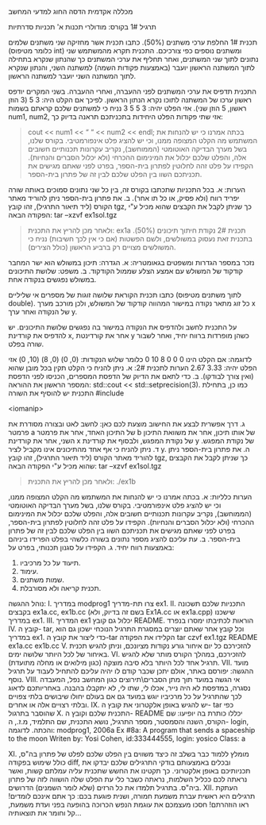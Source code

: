 מכללה אקדמית הדסה
החוג למדעי המחשב

תרגיל 1# בקורס: מודולרי תכנות א'
תכניות סדרתיות

תכנית 1# החלפת ערכי משתנים (50%).
כתבו תכנית אשר מחזיקה שני משתנים שלמים (כלומר מטיפוס int) ומשתנים נוספים כפי צורכיכם. התכנית תקרא מהמשתמש שני נתונים לתוך שני המשתנים, ואחר תחליף את ערכי המשתנים כך שהנתון שנקרא בתחילה לתוך המשתנה הראשון יועבר (באמצעות פקודות השמה) למשתנה השני, והנתון שנקרא לתוך המשתנה השני יועבר למשתנה הראשון.

התכנית תדפיס את ערכי המשתנים לפני ההעברה, ואחרי ההעברה. בשני המקרים יודפס ראשון ערכו של המשתנה לתוכו נקרא הנתון הראשון. לפיכך אם הקלט היה: 3 5 (3 הוזן ראשון, 5 הוזן שני). אזי הפלט יהיה:
3 5
5 3
נניח כי למשתנים שלכם קראתם בשמות num1, num2, אזי שתי פקודות הפלט היחידות בתכניתכם תראנה בדיוק כך:
> cout << num1 << “ “ << num2 << endl;
בכתה אמרנו כי יש להנחות את המשתמש מה הקלט המצופה ממנו, וכי יש להציג פלט אינפורמטיבי. בקורס שלנו, בשל מערך הבדיקה האוטומטי (הממוחשב), נקריב עקרונות תכנותיים חשובים אלה, והפלט שלכם יכלול את המינימום ההכרחי (ולא יכלול הסברים והנחיות). הקפידו על פלט זהה לחלוטין לפתרון בית-הספר, בפרט לפני שאתם מגישים את תכניתכם השוו בין הפלט שלכם לבין זה של פתרון בית-הספר.

הערות:
א.	בכל התכניות שתכתבו בקורס זה, בין כל שני נתונים סמוכים באותה שורה יפריד רווח (ולא פסיק, או כל תו אחר).
ב.	את פתרון בית-הספר ניתן להוריד מאתר הקורס (ליד תיאור התרגיל), זהו קובץ tgz, כך שניתן לקבל את הקבצים שהוא מכיל ע"י הפקודה הבאה:
tar –xzvf ex1sol.tgz
> ולאחר מכן להריץ את התכנית:
ex1a
תכנית 2# נקודת חיתוך תיכונים (50%).
בתכנית זאת נעסוק במשולשים, ולשם הפשטות (אם כי אין לכך חשיבות) נניח כי המשולשים מצויים רק ברביע הראשון (כולל הצירים).

נזכר במספר הגדרות ומשפטים בגאומטריה:
א.	הגדרה: תיכון במשולש הוא ישר המחבר קודקוד של המשולש עם אמצע הצלע שממול הקודקוד.
ב.	משפט: שלושת התיכונים במשולש נפגשים בנקודה אחת.

כתבו תכנית הקוראת שלושה זוגות של מספרים אי שליליים (לתוך משתנים מטיפוס double). כל זוג מתאר נקודה במישור המהווה קודקוד של המשולש, ולכן מורכב מערך x של הנקודה ואחר ערך y.

על התכנית לחשב ולהדפיס את הנקודה במישור בה נפגשים שלושת התיכונים. יש להדפיס את קורדינת x, אחר את קורדינטת y כשהן מופרדות ברווח יחיד, ואחר לשבור שורה בפלט.

לדוגמה: אם הקלט הינו
0 0 0 8 10 0
כלומר שלוש הנקודות: (0, 0) (0, 8) (10, 0)
אזי הפלט יהיה:
3.33 2.67
הערות לתכנית 2#:
א.	ניתן להניח כי הקלט תקין בכל מובן שהוא (ואין צורך לבודקו).
ב.	כדי לתאם את הדיוק של הדפסת המספרים, הכניסו לפני הדפסת המספר הראשון את ההוראה:  std::cout << std::setprecision(3). כמו כן, בתחילת התכנית יש להוסיף את השורה #include 

&lt;iomanip&gt;


ג.	דרך אפשרית לבצע את החישוב מוצעת לכם כאן: לחשב לאט ובצורה מסודרת את פרמטר a של התיכון האחד, אחר את פרמטר b של אותו תיכון, אחר את משוואת התיכון השני, אחר את קורדינת x של נקודת המפגש, ולבסוף את קורדינת y  של נקודת המפגש.
ד.	ניתן להניח כי אף אחד מהתיכונים אינו מקביל לציר y.
ה.	את פתרון בית-הספר ניתן להוריד מאתר הקורס (ליד תיאור התרגיל), זהו קובץ tgz, כך שניתן לקבל את הקבצים שהוא מכיל ע"י הפקודה הבאה:
tar –xzvf ex1sol.tgz
> ולאחר מכן להריץ את התכנית:
./ex1b

הערות כלליות:
א.	בכתה אמרנו כי יש להנחות את המשתמש מה הקלט המצופה ממנו, וכי יש להציג פלט אינפורמטיבי. בקורס שלנו, בשל מערך הבדיקה האוטומטי (הממוחשב), נקריב עקרונות תכנותיים חשובים אלה, והפלט שלכם יכלול את המינימום ההכרחי (ולא יכלול הסברים והנחיות). הקפידו על פלט זהה לחלוטין לפתרון בית-הספר, בפרט לפני שאתם מגישים את תכניתכם השוו בין הפלט שלכם לבין זה של פתרון בית-הספר.
ב.	עת עליכם להציג מספר נתונים בשורה כלשהי בפלט הפרידו ביניהם באמצעות רווח יחיד.
ג.	הקפידו על סגנון תכנותי, בפרט על:
1.	תיעוד על כל מרכיביו.
2.	עימוד.
3.	שמות משתנים.
4.	תכנית קריאה ולא מסורבלת.

נוהל ההגשה:
I.	במדריך modprog1 צרו תת-מדריך ex1.
II.	התכניות שלכם תשכונה בקבצים ex1a.cc, ex1b.cc (בשם זה בדיוק, ולא Ex1A.cc או ex1a.cpp) שישכנו במדריך ex1.
III.	המדריך ex1 יכלול גם קובץ README. הוראות לכתיבתו ימסרו בנפרד
IV.	קובץ ה- tar, וכל קובץ אחר שאתם יוצרים במסגרת התרגיל הנוכחי ישכון גם הוא במדריך ex1. כדי ליצור את קובץ ה-tar הקלידו את הפקודה
tar czvf ex1.tgz README ex1a.cc ex1b.cc
V.	להזכירכם כל יום איחור גורע נקודות מציונכם, וניתן להגיש תכנית באיחור של לכל היותר שלושה ימים.
VI.	להזכירכם, במהלך הקורס מותר שלא להגיש תרגיל אחד לכל היותר בלא סיבה מוצקה (כגון מילואים או מחלה מתועדת).
VII.	מועד ההגשה: יפורסם באתר, אולם יתכן שכבר קודם לו יהיה עליכם להתחיל לעבוד על תרגיל נוסף.
VIII.	אי הגשה במועד תוך מתן הסברים\תירוצים כגון המחשב נפל, המעבדה נסגרה, במדפסת לא היה נייר, אכלו לי, שתו לי,  לא יתקבלו בהבנה. באחריותכם לדאוג לכך שהתרגיל על כל מרכיביו יוגש במועד גם אם בעולם יחולו שיבושים בלתי צפויים ובלתי רצויים אלה או אחרים.
IX.	יש להגיש באופן אלקטרוני את קובץ ה- tar כפי שהוסבר בתרגול
X.	התכנית שלכם וקובץ ה- README יכללו כותרת בה יופיעו: שם הקורס, השנה והסמסטר, מספר התרגיל, נושא התכנית, שם התלמיד, מ.ז., ה- login, והכתה. לדוגמה:
modprog1, 2006a
Ex #8a: A program that sends a spaceship to the moon
Writen by: Yosi Cohen,
id:333444555,
login: yosico
Class: a

XI.	מומלץ ללמוד כבר בשלב זה כיצד משווים בין הפלט שלכם לפלט של פתרון בה"ס, כולל שימוש בפקודה diff, ובכלים באמצעותם בודקי התרגילים שלכם יבדקו את תכניותיכם באופן אלקטרוני. כך תקטינו את החשש שתכנית עליה עמלתם קשות, ואשר נראתה לכם ככליל השלמות, נראתה כשבר כלי עת הפלט שלה הושווה לזה של פתרון ביה"ס. בתרגיל תלמדו את כל הרזים (שלא לומר השמנים) הדרושים.
XII.	העתקת תרגילים היא ראשית עברת משמעת חמורה, ושנית פוגעת בכם: כך אתם אינכם לומדים! ראו הוזהרתם! חסכו מעצמכם את עוגמת הנפש הכרוכה בהופעה בפני ועדת משמעת, קל וחומר את תוצאותיה...